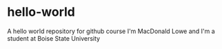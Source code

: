 # hello-world
A hello world repository for github course
I'm MacDonald Lowe and I'm a student at Boise State University
